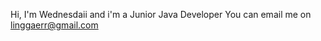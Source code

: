 Hi, I'm Wednesdaii and i'm a Junior Java Developer
You can email me on linggaerr@gmail.com
<!---
wednesdaii/wednesdaii is a ✨ special ✨ repository because its `README.md` (this file) appears on your GitHub profile.
You can click the Preview link to take a look at your changes.
--->

